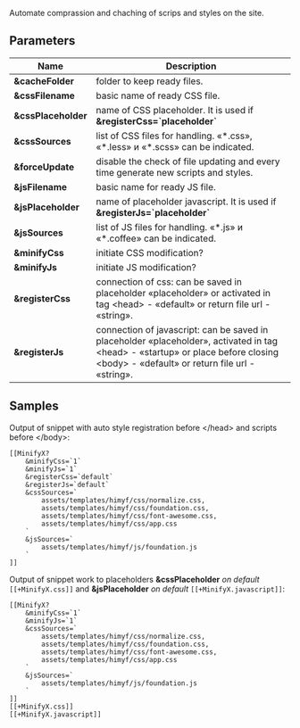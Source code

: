 Automate comprassion and chaching of scrips and styles on the site.

## Parameters
Name			| Description
--------------------|-------------------------------------------------------------------------------
**&cacheFolder**	| folder to keep ready files.
**&cssFilename**	| basic name of ready CSS file.
**&cssPlaceholder**	| name of CSS placeholder. It is used if **&registerCss=\`placeholder\`**
**&cssSources**		| list of CSS files for handling. «\*.css», «\*.less» и «\*.scss» can be indicated.
**&forceUpdate**	| disable the check of file updating and every time generate new scripts and styles.
**&jsFilename**		| basic name for ready JS file.
**&jsPlaceholder**	| name of placeholder javascript. It is used if **&registerJs=\`placeholder\`**
**&jsSources**		| list of JS files for handling. «\*.js» и «\*.coffee» can be indicated.
**&minifyCss**		| initiate CSS modification?
**&minifyJs**		| initiate JS modification?
**&registerCss**	| connection of css: can be saved in placeholder «placeholder» or activated in tag <head\> - «default» or return file url - «string».
**&registerJs**		| connection of javascript: can be saved in placeholder «placeholder», activated in tag <head\> - «startup» or place before closing <body\> - «default» or return file url - «string».

## Samples
Output of snippet with auto style registration before </head\> and scripts before </body\>:
```
[[MinifyX?
	&minifyCss=`1`
	&minifyJs=`1`
	&registerCss=`default`
	&registerJs=`default`
	&cssSources=`
		assets/templates/himyf/css/normalize.css,
		assets/templates/himyf/css/foundation.css,
		assets/templates/himyf/css/font-awesome.css,
		assets/templates/himyf/css/app.css
	`
	&jsSources=`
		assets/templates/himyf/js/foundation.js
	`
]]
```

Output of snippet work to placeholders **&cssPlaceholder** *on default* `[[+MinifyX.css]]` and **&jsPlaceholder** *on default* `[[+MinifyX.javascript]]`:
```
[[MinifyX? 
	&minifyCss=`1`
	&minifyJs=`1`
	&cssSources=`
		assets/templates/himyf/css/normalize.css,
		assets/templates/himyf/css/foundation.css,
		assets/templates/himyf/css/font-awesome.css,
		assets/templates/himyf/css/app.css
	`
	&jsSources=`
		assets/templates/himyf/js/foundation.js
	`
]]
[[+MinifyX.css]]
[[+MinifyX.javascript]]
```
